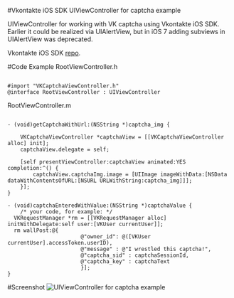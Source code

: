 #Vkontakte iOS SDK UIViewController for captcha example

UIViewController for working with VK captcha using Vkontakte iOS SDK. Earlier it could be realized via UIAlertView, but in iOS 7 adding subviews in UIAlertView was deprecated.

Vkontakte iOS SDK [repo](https://github.com/AndrewShmig/Vkontakte-iOS-SDK-LV).

#Code Example
RootViewController.h
<pre><code>
#import "VKCaptchaViewController.h"
@interface RootViewController : UIViewController <VKConnectorDelegate, VKRequestDelegate, VKCaptchaVCProtocol>
</code></pre>

RootViewController.m
<pre><code>
- (void)getCaptchaWithUrl:(NSString *)captcha_img {
	
	VKCaptchaViewController *captchaView = [[VKCaptchaViewController alloc] init];
	captchaView.delegate = self;
		
	[self presentViewController:captchaView animated:YES completion:^() {
		captchaView.captchaImg.image = [UIImage imageWithData:[NSData dataWithContentsOfURL:[NSURL URLWithString:captcha_img]]];
	}];
}

- (void)captchaEnteredWithValue:(NSString *)captchaValue {
	/* your code, for example: */
  VKRequestManager *rm = [[VKRequestManager alloc] initWithDelegate:self user:[VKUser currentUser]];
  rm wallPost:@{
					   @"owner_id": @([VKUser currentUser].accessToken.userID),
					   @"message" : @"I wrestled this captcha!",
					   @"captcha_sid" : captchaSessionId,
					   @"captcha_key" : captchaText
					   }];
}
</code></pre>

#Screenshot
![UIViewController for captcha example](http://arm1.ru/img/uploaded/vk-sdk-captcha-uiviewcontroller.png "Screenshot")


